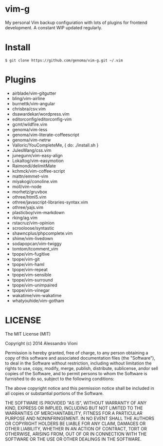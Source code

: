 vim-g
=====

My personal Vim backup configuration with lots of plugins for frontend development. A constant WIP updated regularly.

# Install

`$ git clone https://github.com/genoma/vim-g.git ~/.vim`

# Plugins

- airblade/vim-gitgutter
- bling/vim-airline
- burnettk/vim-angular
- chrisbra/csv.vim
- dsawardekar/wordpress.vim
- editorconfig/editorconfig-vim
- gcmt/wildfire.vim
- genoma/vim-less
- genoma/vim-literate-coffeescript
- genoma/vim-netrw
- Valloric/YouCompleteMe, { do: ./install.sh }
- JulesWang/css.vim
- junegunn/vim-easy-align
- Lokaltog/vim-easymotion
- Raimondi/delimitMate
- kchmck/vim-coffee-script
- mattn/emmet-vim
- miyakogi/conoline.vim
- moll/vim-node
- morhetz/gruvbox
- othree/html5.vim
- othree/javascript-libraries-syntax.vim
- othree/yajs.vim
- plasticboy/vim-markdown
- rking/ag.vim
- rstacruz/vim-opinion
- scrooloose/syntastic
- shawncplus/phpcomplete.vim
- shime/vim-livedown
- sodapopcan/vim-twiggy
- tomtom/tcomment_vim
- tpope/vim-fugitive
- tpope/vim-git
- tpope/vim-haml
- tpope/vim-repeat
- tpope/vim-sensible
- tpope/vim-surround
- tpope/vim-unimpaired
- tpope/vim-vinegar
- wakatime/vim-wakatime
- whatyouhide/vim-gotham


# LICENSE
The MIT License (MIT)

Copyright (c) 2014 Alessandro Vioni

Permission is hereby granted, free of charge, to any person obtaining a copy of
this software and associated documentation files (the "Software"), to deal in
the Software without restriction, including without limitation the rights to
use, copy, modify, merge, publish, distribute, sublicense, andor sell copies of
the Software, and to permit persons to whom the Software is furnished to do so,
subject to the following conditions:

The above copyright notice and this permission notice shall be included in all
copies or substantial portions of the Software.

THE SOFTWARE IS PROVIDED "AS IS", WITHOUT WARRANTY OF ANY KIND, EXPRESS OR
IMPLIED, INCLUDING BUT NOT LIMITED TO THE WARRANTIES OF MERCHANTABILITY, FITNESS
FOR A PARTICULAR PURPOSE AND NONINFRINGEMENT. IN NO EVENT SHALL THE AUTHORS OR
COPYRIGHT HOLDERS BE LIABLE FOR ANY CLAIM, DAMAGES OR OTHER LIABILITY, WHETHER
IN AN ACTION OF CONTRACT, TORT OR OTHERWISE, ARISING FROM, OUT OF OR IN
CONNECTION WITH THE SOFTWARE OR THE USE OR OTHER DEALINGS IN THE SOFTWARE.
